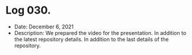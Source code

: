 # Log 030.
- Date: December 6, 2021
- Description: We prepared the video for the presentation. In addition to the latest repository details. In addition to the last details of the repository.
